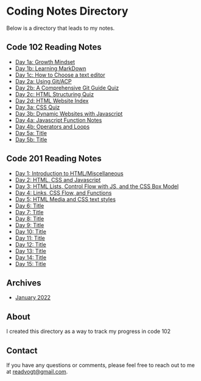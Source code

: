# Coding Notes Directory

Below is a directory that leads to my notes.

## Code 102 Reading Notes

- [Day 1a: Growth Mindset](102-Notes/day1.md)
- [Day 1b: Learning MarkDown](102-Notes/day1b.md)
- [Day 1c: How to Choose a text editor](102-Notes/day1c.md)
- [Day 2a: Using Git/ACP](102-Notes/day2.md)
- [Day 2b: A Comprehensive Git Guide Quiz](102-Notes/day2b.md)
- [Day 2c: HTML Structuring Quiz](https://reedoooo.github.io/reading-notes/102-Notes/day2c.html)
- [Day 2d: HTML Website Index](https://reedoooo.github.io/Anime-Website/index.html)
- [Day 3a: CSS Quiz](https://reedoooo.github.io/reading-notes/102-Notes/day3.html)
- [Day 3b: Dynamic Websites with Javascript](https://reedoooo.github.io/reading-notes/102-Notes/day3b.html)
- [Day 4a: Javascript Function Notes](https://reedoooo.github.io/reading-notes/102-Notes/day4.html)
- [Day 4b: Operators and Loops](https://reedoooo.github.io/reading-notes/102-Notes/day4b.html)
- [Day 5a: Title](102-Notes/day5.md)
- [Day 5b: Title](102-Notes/day5b.md)

## Code 201 Reading Notes
- [Day 1: Introduction to HTML/Miscellaneous](https://reedoooo.github.io/reading-notes/201-Notes/class-1-reading.html)
- [Day 2: HTML, CSS and Javascript](https://reedoooo.github.io/reading-notes/201-Notes/class-2-reading.html)
- [Day 3: HTML Lists, Control Flow with JS, and the CSS Box Model](https://reedoooo.github.io/reading-notes/201-Notes/class-3-reading.html)
- [Day 4: Links, CSS Flow, and Functions](https://reedoooo.github.io/reading-notes/201-Notes/class-4-reading.html)
- [Day 5: HTML Media and CSS text styles](https://reedoooo.github.io/reading-notes/201-Notes/class-5-reading.html)
- [Day 6: Title](https://reedoooo.github.io/reading-notes/201-Notes/class-6-reading.html)
- [Day 7: Title](https://reedoooo.github.io/reading-notes/201-Notes/class-7-reading.html)
- [Day 8: Title](https://reedoooo.github.io/reading-notes/201-Notes/class-8-reading.html)
- [Day 9: Title](https://reedoooo.github.io/reading-notes/201-Notes/class-9-reading.html)
- [Day 10: Title](https://reedoooo.github.io/reading-notes/201-Notes/class-10-reading.html)
- [Day 11: Title](2https://reedoooo.github.io/reading-notes/201-Notes/class-11-reading.html)
- [Day 12: Title](https://reedoooo.github.io/reading-notes/201-Notes/class-12-reading.html)
- [Day 13: Title](https://reedoooo.github.io/reading-notes/201-Notes/class-13-reading.html)
- [Day 14: Title](https://reedoooo.github.io/reading-notes/201-Notes/class-14-reading.html)
- [Day 15: Title](https://reedoooo.github.io/reading-notes/201-Notes/class-15-reading.html)

## Archives

- [January 2022](january2022.md)


## About

I created this directory as a way to track my progress in code 102

## Contact

If you have any questions or comments, please feel free to reach out to me at [readvogt@gmail.com](mailto:readvogt@gmail.com).
